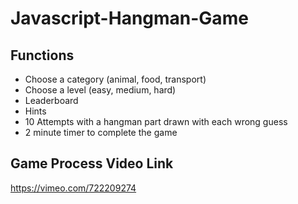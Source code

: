 # Javascript-Hangman-Game
## Functions
- Choose a category (animal, food, transport)
- Choose a level (easy, medium, hard)
- Leaderboard
- Hints
- 10 Attempts with a hangman part drawn with each wrong guess
- 2 minute timer to complete the game

## Game Process Video Link
https://vimeo.com/722209274
